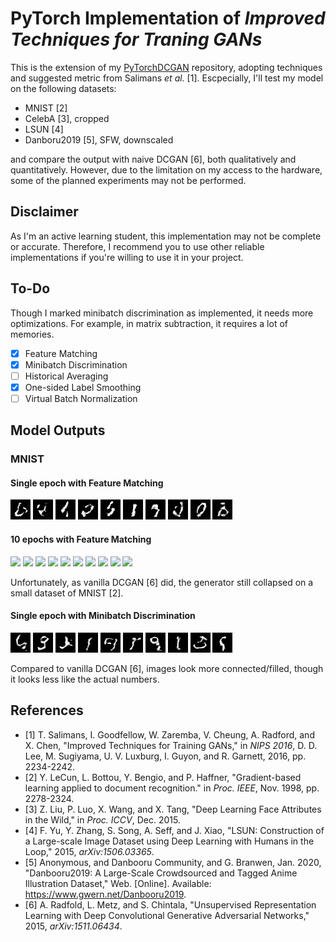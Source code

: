 # PyTorch Implementation of *Improved Techniques for Traning GANs*

This is the extension of my [PyTorchDCGAN](https://github.com/TomatoPope0/PyTorchDCGAN) repository, adopting techniques and suggested metric from Salimans *et al.* [1]. Escpecially, I'll test my model on
the following datasets:

- MNIST [2]
- CelebA [3], cropped
- LSUN [4]
- Danboru2019 [5], SFW, downscaled

and compare the output with naive DCGAN [6], both qualitatively and quantitatively. However, due to the limitation on my access to the hardware, some of the planned experiments may not be performed.

## Disclaimer

As I'm an active learning student, this implementation may not be complete or accurate. Therefore, I recommend you to use other reliable implementations if you're willing to use it in your project.

## To-Do

Though I marked minibatch discrimination as implemented, it needs more optimizations. For example, in matrix subtraction, it requires a lot of memories.

- [x] Feature Matching
- [x] Minibatch Discrimination
- [ ] Historical Averaging
- [x] One-sided Label Smoothing
- [ ] Virtual Batch Normalization

## Model Outputs

### MNIST

#### Single epoch with Feature Matching

![](./images/g1-fm/g1_image0.bmp)
![](./images/g1-fm/g1_image1.bmp)
![](./images/g1-fm/g1_image2.bmp)
![](./images/g1-fm/g1_image3.bmp)
![](./images/g1-fm/g1_image4.bmp)
![](./images/g1-fm/g1_image5.bmp)
![](./images/g1-fm/g1_image6.bmp)
![](./images/g1-fm/g1_image7.bmp)
![](./images/g1-fm/g1_image8.bmp)
![](./images/g1-fm/g1_image9.bmp)

#### 10 epochs with Feature Matching

![](./images/g10-fm/g1_image0.bmp)
![](./images/g10-fm/g1_image1.bmp)
![](./images/g10-fm/g1_image2.bmp)
![](./images/g10-fm/g1_image3.bmp)
![](./images/g10-fm/g1_image4.bmp)
![](./images/g10-fm/g1_image5.bmp)
![](./images/g10-fm/g1_image6.bmp)
![](./images/g10-fm/g1_image7.bmp)
![](./images/g10-fm/g1_image8.bmp)
![](./images/g10-fm/g1_image9.bmp)

Unfortunately, as vanilla DCGAN [6] did, the generator still collapsed on a small dataset of MNIST [2].

#### Single epoch with Minibatch Discrimination

![](./images/g1-mini/g1_image0.bmp)
![](./images/g1-mini/g1_image1.bmp)
![](./images/g1-mini/g1_image2.bmp)
![](./images/g1-mini/g1_image3.bmp)
![](./images/g1-mini/g1_image4.bmp)
![](./images/g1-mini/g1_image5.bmp)
![](./images/g1-mini/g1_image6.bmp)
![](./images/g1-mini/g1_image7.bmp)
![](./images/g1-mini/g1_image8.bmp)
![](./images/g1-mini/g1_image9.bmp)

Compared to vanilla DCGAN [6], images look more connected/filled, though it looks less like the actual numbers.

## References

- [1] T. Salimans, I. Goodfellow, W. Zaremba, V. Cheung, A. Radford, and X. Chen, "Improved Techniques for Training GANs," in *NIPS 2016*, D. D. Lee, M. Sugiyama, U. V. Luxburg, I. Guyon, and R. Garnett, 2016, pp. 2234-2242.
- [2] Y. LeCun, L. Bottou, Y. Bengio, and P. Haffner, "Gradient-based learning applied to document recognition." in *Proc. IEEE*, Nov. 1998, pp. 2278-2324.
- [3] Z. Liu, P. Luo, X. Wang, and X. Tang, "Deep Learning Face Attributes in the Wild," in *Proc. ICCV*, Dec. 2015.
- [4] F. Yu, Y. Zhang, S. Song, A. Seff, and J. Xiao, "LSUN: Construction of a Large-scale Image Dataset using Deep Learning with Humans in the Loop," 2015, *arXiv:1506.03365*.
- [5] Anonymous, and Danbooru Community, and G. Branwen, Jan. 2020, "Danbooru2019: A Large-Scale Crowdsourced and Tagged Anime Illustration Dataset," Web. [Online]. Available: https://www.gwern.net/Danbooru2019.
- [6] A. Radfold, L. Metz, and S. Chintala, "Unsupervised Representation Learning with Deep Convolutional Generative Adversarial Networks," 2015, *arXiv:1511.06434*.
